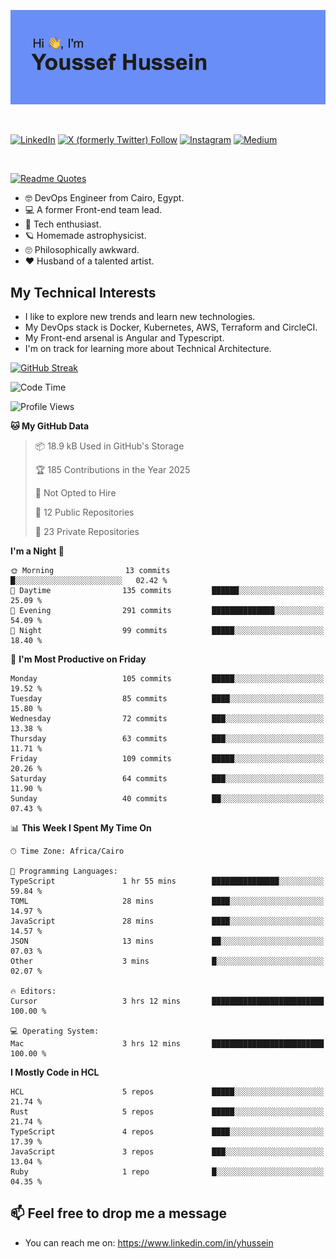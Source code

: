 [![Youssef's GitHub Banner](./assets/youssef-hussein.png)](https://github.com/yorki404)

</br>

[![LinkedIn](https://img.shields.io/badge/linkedin-%230077B5.svg?style=for-the-badge&logo=linkedin&logoColor=white)](https://www.linkedin.com/in/yhussein/)
[![X (formerly Twitter) Follow](https://img.shields.io/twitter/follow/devqikHQ?style=for-the-badge&logo=X&logoColor=White&labelColor=White)](https://twitter.com/devqikHQ)
[![Instagram](https://img.shields.io/badge/devqik-E4405F?style=for-the-badge&logo=Instagram&logoColor=white)](https://instagram.com/devqik)
[![Medium](https://img.shields.io/badge/Medium-12100E?style=for-the-badge&logo=medium&logoColor=white)](https://medium.com/@devqik)

</br>

[![Readme Quotes](https://quotes-github-readme.vercel.app/api?type=horizontal&theme=dark)](https://github.com/piyushsuthar/github-readme-quotes)

- :nerd_face: DevOps Engineer from Cairo, Egypt.
- :computer: A former Front-end team lead.
- :satellite: Tech enthusiast.
- :ringed_planet: Homemade astrophysicist.
- :roll_eyes: Philosophically awkward.
- :heart: Husband of a talented artist.

## My Technical Interests

- I like to explore new trends and learn new technologies.
- My DevOps stack is Docker, Kubernetes, AWS, Terraform and CircleCI.
- My Front-end arsenal is Angular and Typescript.
- I'm on track for learning more about Technical Architecture.

[![GitHub Streak](https://streak-stats.demolab.com/?user=devqik&theme=dark)](https://git.io/streak-stats)

<!--START_SECTION:waka-->
![Code Time](http://img.shields.io/badge/Code%20Time-931%20hrs%209%20mins-blue)

![Profile Views](http://img.shields.io/badge/Profile%20Views-0-blue)

**🐱 My GitHub Data** 

> 📦 18.9 kB Used in GitHub's Storage 
 > 
> 🏆 185 Contributions in the Year 2025
 > 
> 🚫 Not Opted to Hire
 > 
> 📜 12 Public Repositories 
 > 
> 🔑 23 Private Repositories 
 > 
**I'm a Night 🦉** 

```text
🌞 Morning                13 commits          █░░░░░░░░░░░░░░░░░░░░░░░░   02.42 % 
🌆 Daytime                135 commits         ██████░░░░░░░░░░░░░░░░░░░   25.09 % 
🌃 Evening                291 commits         ██████████████░░░░░░░░░░░   54.09 % 
🌙 Night                  99 commits          █████░░░░░░░░░░░░░░░░░░░░   18.40 % 
```
📅 **I'm Most Productive on Friday** 

```text
Monday                   105 commits         █████░░░░░░░░░░░░░░░░░░░░   19.52 % 
Tuesday                  85 commits          ████░░░░░░░░░░░░░░░░░░░░░   15.80 % 
Wednesday                72 commits          ███░░░░░░░░░░░░░░░░░░░░░░   13.38 % 
Thursday                 63 commits          ███░░░░░░░░░░░░░░░░░░░░░░   11.71 % 
Friday                   109 commits         █████░░░░░░░░░░░░░░░░░░░░   20.26 % 
Saturday                 64 commits          ███░░░░░░░░░░░░░░░░░░░░░░   11.90 % 
Sunday                   40 commits          ██░░░░░░░░░░░░░░░░░░░░░░░   07.43 % 
```


📊 **This Week I Spent My Time On** 

```text
🕑︎ Time Zone: Africa/Cairo

💬 Programming Languages: 
TypeScript               1 hr 55 mins        ███████████████░░░░░░░░░░   59.84 % 
TOML                     28 mins             ████░░░░░░░░░░░░░░░░░░░░░   14.97 % 
JavaScript               28 mins             ████░░░░░░░░░░░░░░░░░░░░░   14.57 % 
JSON                     13 mins             ██░░░░░░░░░░░░░░░░░░░░░░░   07.03 % 
Other                    3 mins              █░░░░░░░░░░░░░░░░░░░░░░░░   02.07 % 

🔥 Editors: 
Cursor                   3 hrs 12 mins       █████████████████████████   100.00 % 

💻 Operating System: 
Mac                      3 hrs 12 mins       █████████████████████████   100.00 % 
```

**I Mostly Code in HCL** 

```text
HCL                      5 repos             █████░░░░░░░░░░░░░░░░░░░░   21.74 % 
Rust                     5 repos             █████░░░░░░░░░░░░░░░░░░░░   21.74 % 
TypeScript               4 repos             ████░░░░░░░░░░░░░░░░░░░░░   17.39 % 
JavaScript               3 repos             ███░░░░░░░░░░░░░░░░░░░░░░   13.04 % 
Ruby                     1 repo              █░░░░░░░░░░░░░░░░░░░░░░░░   04.35 % 
```




<!--END_SECTION:waka-->

## 📫 Feel free to drop me a message
- You can reach me on: https://www.linkedin.com/in/yhussein
